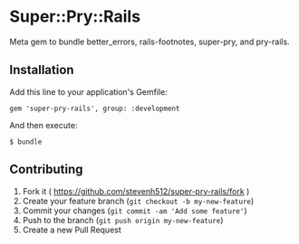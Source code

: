 # Super::Pry::Rails

Meta gem to bundle better_errors, rails-footnotes, super-pry, and pry-rails.

## Installation

Add this line to your application's Gemfile:

    gem 'super-pry-rails', group: :development

And then execute:

    $ bundle

## Contributing

1. Fork it ( https://github.com/stevenh512/super-pry-rails/fork )
2. Create your feature branch (`git checkout -b my-new-feature`)
3. Commit your changes (`git commit -am 'Add some feature'`)
4. Push to the branch (`git push origin my-new-feature`)
5. Create a new Pull Request
